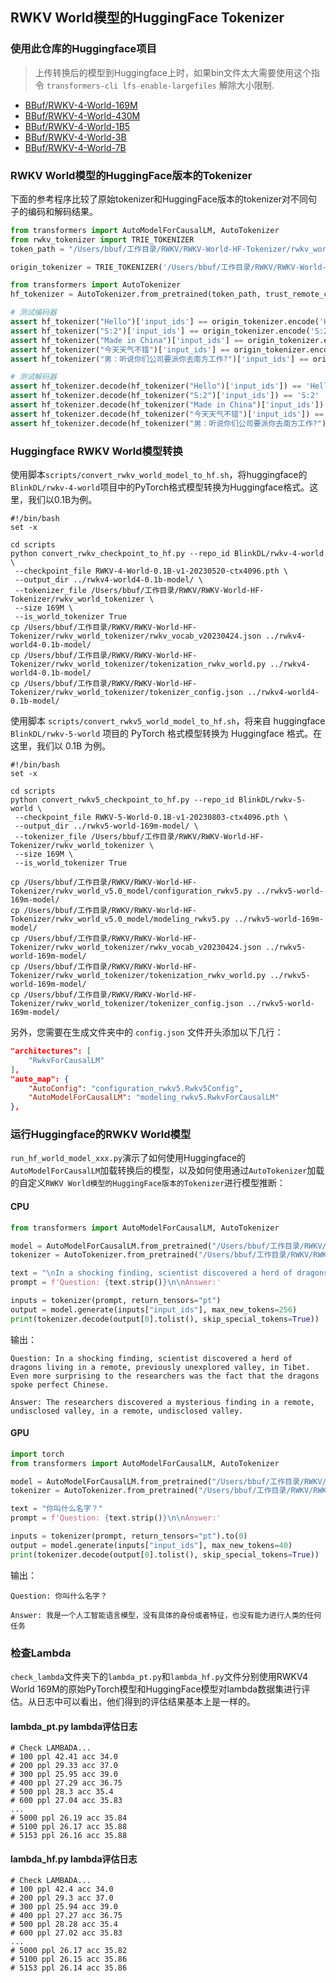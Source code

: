 ## RWKV World模型的HuggingFace Tokenizer

### 使用此仓库的Huggingface项目

> 上传转换后的模型到Huggingface上时，如果bin文件太大需要使用这个指令 `transformers-cli lfs-enable-largefiles` 解除大小限制.

- [BBuf/RWKV-4-World-169M](https://huggingface.co/BBuf/RWKV-4-World-169M)
- [BBuf/RWKV-4-World-430M](https://huggingface.co/BBuf/RWKV-4-World-430M)
- [BBuf/RWKV-4-World-1B5](https://huggingface.co/BBuf/RWKV-4-World-1B5)
- [BBuf/RWKV-4-World-3B](https://huggingface.co/BBuf/RWKV-4-World-3B)
- [BBuf/RWKV-4-World-7B](https://huggingface.co/BBuf/RWKV-4-World-7B)

### RWKV World模型的HuggingFace版本的Tokenizer

下面的参考程序比较了原始tokenizer和HuggingFace版本的tokenizer对不同句子的编码和解码结果。

```python
from transformers import AutoModelForCausalLM, AutoTokenizer
from rwkv_tokenizer import TRIE_TOKENIZER
token_path = "/Users/bbuf/工作目录/RWKV/RWKV-World-HF-Tokenizer/rwkv_world_tokenizer"

origin_tokenizer = TRIE_TOKENIZER('/Users/bbuf/工作目录/RWKV/RWKV-World-HF-Tokenizer/rwkv_vocab_v20230424.txt')

from transformers import AutoTokenizer
hf_tokenizer = AutoTokenizer.from_pretrained(token_path, trust_remote_code=True)

# 测试编码器
assert hf_tokenizer("Hello")['input_ids'] == origin_tokenizer.encode('Hello')
assert hf_tokenizer("S:2")['input_ids'] == origin_tokenizer.encode('S:2')
assert hf_tokenizer("Made in China")['input_ids'] == origin_tokenizer.encode('Made in China')
assert hf_tokenizer("今天天气不错")['input_ids'] == origin_tokenizer.encode('今天天气不错')
assert hf_tokenizer("男：听说你们公司要派你去南方工作?")['input_ids'] == origin_tokenizer.encode('男：听说你们公司要派你去南方工作?')

# 测试解码器
assert hf_tokenizer.decode(hf_tokenizer("Hello")['input_ids']) == 'Hello'
assert hf_tokenizer.decode(hf_tokenizer("S:2")['input_ids']) == 'S:2'
assert hf_tokenizer.decode(hf_tokenizer("Made in China")['input_ids']) == 'Made in China'
assert hf_tokenizer.decode(hf_tokenizer("今天天气不错")['input_ids']) == '今天天气不错'
assert hf_tokenizer.decode(hf_tokenizer("男：听说你们公司要派你去南方工作?")['input_ids']) == '男：听说你们公司要派你去南方工作?'
```

### Huggingface RWKV World模型转换

使用脚本`scripts/convert_rwkv_world_model_to_hf.sh`，将huggingface的`BlinkDL/rwkv-4-world`项目中的PyTorch格式模型转换为Huggingface格式。这里，我们以0.1B为例。

```shell
#!/bin/bash
set -x

cd scripts
python convert_rwkv_checkpoint_to_hf.py --repo_id BlinkDL/rwkv-4-world \
 --checkpoint_file RWKV-4-World-0.1B-v1-20230520-ctx4096.pth \
 --output_dir ../rwkv4-world4-0.1b-model/ \
 --tokenizer_file /Users/bbuf/工作目录/RWKV/RWKV-World-HF-Tokenizer/rwkv_world_tokenizer \
 --size 169M \
 --is_world_tokenizer True
cp /Users/bbuf/工作目录/RWKV/RWKV-World-HF-Tokenizer/rwkv_world_tokenizer/rwkv_vocab_v20230424.json ../rwkv4-world4-0.1b-model/
cp /Users/bbuf/工作目录/RWKV/RWKV-World-HF-Tokenizer/rwkv_world_tokenizer/tokenization_rwkv_world.py ../rwkv4-world4-0.1b-model/
cp /Users/bbuf/工作目录/RWKV/RWKV-World-HF-Tokenizer/rwkv_world_tokenizer/tokenizer_config.json ../rwkv4-world4-0.1b-model/
```

使用脚本 `scripts/convert_rwkv5_world_model_to_hf.sh`，将来自 huggingface `BlinkDL/rwkv-5-world` 项目的 PyTorch 格式模型转换为 Huggingface 格式。在这里，我们以 0.1B 为例。

```shell
#!/bin/bash
set -x

cd scripts
python convert_rwkv5_checkpoint_to_hf.py --repo_id BlinkDL/rwkv-5-world \
 --checkpoint_file RWKV-5-World-0.1B-v1-20230803-ctx4096.pth \
 --output_dir ../rwkv5-world-169m-model/ \
 --tokenizer_file /Users/bbuf/工作目录/RWKV/RWKV-World-HF-Tokenizer/rwkv_world_tokenizer \
 --size 169M \
 --is_world_tokenizer True

cp /Users/bbuf/工作目录/RWKV/RWKV-World-HF-Tokenizer/rwkv_world_v5.0_model/configuration_rwkv5.py ../rwkv5-world-169m-model/
cp /Users/bbuf/工作目录/RWKV/RWKV-World-HF-Tokenizer/rwkv_world_v5.0_model/modeling_rwkv5.py ../rwkv5-world-169m-model/
cp /Users/bbuf/工作目录/RWKV/RWKV-World-HF-Tokenizer/rwkv_world_tokenizer/rwkv_vocab_v20230424.json ../rwkv5-world-169m-model/
cp /Users/bbuf/工作目录/RWKV/RWKV-World-HF-Tokenizer/rwkv_world_tokenizer/tokenization_rwkv_world.py ../rwkv5-world-169m-model/
cp /Users/bbuf/工作目录/RWKV/RWKV-World-HF-Tokenizer/rwkv_world_tokenizer/tokenizer_config.json ../rwkv5-world-169m-model/
```

另外，您需要在生成文件夹中的 `config.json` 文件开头添加以下几行：

```json
"architectures": [
    "RwkvForCausalLM"
],
"auto_map": {
    "AutoConfig": "configuration_rwkv5.Rwkv5Config",
    "AutoModelForCausalLM": "modeling_rwkv5.RwkvForCausalLM"
},
```

### 运行Huggingface的RWKV World模型

`run_hf_world_model_xxx.py`演示了如何使用Huggingface的`AutoModelForCausalLM`加载转换后的模型，以及如何使用通过`AutoTokenizer`加载的自定义`RWKV World模型的HuggingFace版本的Tokenizer`进行模型推断：

#### CPU

```python
from transformers import AutoModelForCausalLM, AutoTokenizer

model = AutoModelForCausalLM.from_pretrained("/Users/bbuf/工作目录/RWKV/RWKV-World-HF-Tokenizer/rwkv4-world4-0.1b-model/")
tokenizer = AutoTokenizer.from_pretrained("/Users/bbuf/工作目录/RWKV/RWKV-World-HF-Tokenizer/rwkv4-world4-0.1b-model/", trust_remote_code=True)

text = "\nIn a shocking finding, scientist discovered a herd of dragons living in a remote, previously unexplored valley, in Tibet. Even more surprising to the researchers was the fact that the dragons spoke perfect Chinese."
prompt = f'Question: {text.strip()}\n\nAnswer:'

inputs = tokenizer(prompt, return_tensors="pt")
output = model.generate(inputs["input_ids"], max_new_tokens=256)
print(tokenizer.decode(output[0].tolist(), skip_special_tokens=True))
```

输出：

```shell
Question: In a shocking finding, scientist discovered a herd of dragons living in a remote, previously unexplored valley, in Tibet. Even more surprising to the researchers was the fact that the dragons spoke perfect Chinese.

Answer: The researchers discovered a mysterious finding in a remote, undisclosed valley, in a remote, undisclosed valley.
```

#### GPU

```python
import torch
from transformers import AutoModelForCausalLM, AutoTokenizer

model = AutoModelForCausalLM.from_pretrained("/Users/bbuf/工作目录/RWKV/RWKV-World-HF-Tokenizer/rwkv4-world4-0.1b-model/", torch_dtype=torch.float16).to(0)
tokenizer = AutoTokenizer.from_pretrained("/Users/bbuf/工作目录/RWKV/RWKV-World-HF-Tokenizer/rwkv4-world4-0.1b-model/", trust_remote_code=True)

text = "你叫什么名字？"
prompt = f'Question: {text.strip()}\n\nAnswer:'

inputs = tokenizer(prompt, return_tensors="pt").to(0)
output = model.generate(inputs["input_ids"], max_new_tokens=40)
print(tokenizer.decode(output[0].tolist(), skip_special_tokens=True))
```

输出：

```shell
Question: 你叫什么名字？

Answer: 我是一个人工智能语言模型，没有具体的身份或者特征，也没有能力进行人类的任何任务
```

### 检查Lambda



`check_lambda`文件夹下的`lambda_pt.py`和`lambda_hf.py`文件分别使用RWKV4 World 169M的原始PyTorch模型和HuggingFace模型对lambda数据集进行评估。从日志中可以看出，他们得到的评估结果基本上是一样的。

#### lambda_pt.py lambda评估日志

```shell
# Check LAMBADA...
# 100 ppl 42.41 acc 34.0
# 200 ppl 29.33 acc 37.0
# 300 ppl 25.95 acc 39.0
# 400 ppl 27.29 acc 36.75
# 500 ppl 28.3 acc 35.4
# 600 ppl 27.04 acc 35.83
...
# 5000 ppl 26.19 acc 35.84
# 5100 ppl 26.17 acc 35.88
# 5153 ppl 26.16 acc 35.88
```

#### lambda_hf.py lambda评估日志

```shell
# Check LAMBADA...
# 100 ppl 42.4 acc 34.0
# 200 ppl 29.3 acc 37.0
# 300 ppl 25.94 acc 39.0
# 400 ppl 27.27 acc 36.75
# 500 ppl 28.28 acc 35.4
# 600 ppl 27.02 acc 35.83
...
# 5000 ppl 26.17 acc 35.82
# 5100 ppl 26.15 acc 35.86
# 5153 ppl 26.14 acc 35.86
```
